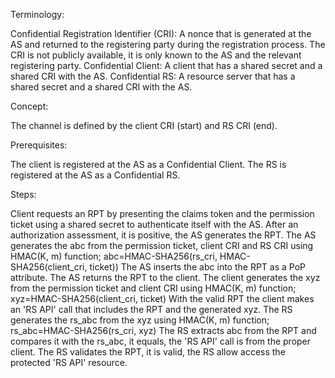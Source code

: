 Terminology:

Confidential Registration Identifier (CRI): A nonce that is generated at the AS and returned to the registering party during the registration process. The CRI is not publicly available, it is only known to the AS and the relevant registering party.
Confidential Client: A client that has a shared secret and a shared CRI with the AS.
Confidential RS: A resource server that has a shared secret and a shared CRI with the AS.

Concept:

The channel is defined by the client CRI (start) and RS CRI (end).

Prerequisites:

The client is registered at the AS as a Confidential Client.
The RS is registered at the AS as a Confidential RS.

Steps:

Client requests an RPT by presenting the claims token and the permission ticket using a shared secret to authenticate itself with the AS.
After an authorization assessment, it is positive, the AS generates the RPT.
The AS generates the abc from the permission ticket, client CRI and RS CRI using HMAC(K, m) function; abc=HMAC-SHA256(rs_cri, HMAC-SHA256(client_cri, ticket))
The AS inserts the abc into the RPT as a PoP attribute.
The AS returns the RPT to the client.
The client generates the xyz from the permission ticket and client CRI using HMAC(K, m) function; xyz=HMAC-SHA256(client_cri, ticket)
With the valid RPT the client makes an 'RS API' call that includes the RPT and the generated xyz.
The RS generates the rs_abc from the xyz using HMAC(K, m) function; rs_abc=HMAC-SHA256(rs_cri, xyz)
The RS extracts abc from the RPT and compares it with the rs_abc, it equals, the 'RS API' call is from the proper client.
The RS validates the RPT, it is valid, the RS allow access the protected 'RS API' resource.